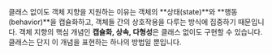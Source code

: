 클래스 없이도 객체 지향을 지원하는 이유는 객체의 **상태(state)**와 **행동(behavior)**을 캡슐화하고, 객체들 간의 상호작용을 다루는 방식에 집중하기 때문입니다. 객체 지향의 핵심 개념인 **캡슐화, 상속, 다형성**은 클래스 없이도 구현할 수 있습니다. 클래스는 단지 이 개념을 표현하는 하나의 방법일 뿐입니다.